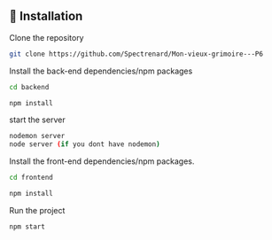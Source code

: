 ## 🔗 Installation

Clone the repository
```sh
git clone https://github.com/Spectrenard/Mon-vieux-grimoire---P6
```
Install the back-end dependencies/npm packages
```sh
cd backend
```
```sh
npm install
```
start the server
```sh
nodemon server
node server (if you dont have nodemon)
```
Install the front-end dependencies/npm packages.
```sh
cd frontend
```
```sh
npm install
```
Run the project
```sh
npm start
```
